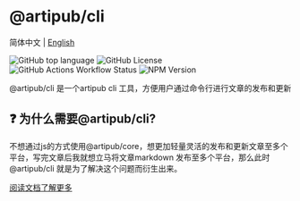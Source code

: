 # @artipub/cli

简体中文 | [English](./README.md)

![GitHub top language](https://img.shields.io/github/languages/top/artipub/artipub)
![GitHub License](https://img.shields.io/github/license/artipub/artipub)
![GitHub Actions Workflow Status](https://img.shields.io/github/actions/workflow/status/artipub/artipub/publish.yml)
![NPM Version](https://img.shields.io/npm/v/%40artipub%2Fcli)

@artipub/cli 是一个artipub cli 工具，方便用户通过命令行进行文章的发布和更新

## ❓ 为什么需要@artipub/cli?

不想通过js的方式使用@artipub/core，想更加轻量灵活的发布和更新文章至多个平台，写完文章后我就想立马将文章markdown 发布至多个平台，那么此时@artipub/cli 就是为了解决这个问题而衍生出来。

[阅读文档了解更多](https://artipub.github.io/)
